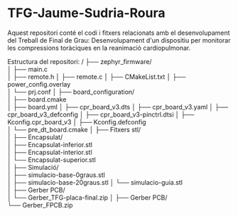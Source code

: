 # TFG-Jaume-Sudria-Roura

Aquest repositori conté el codi i fitxers relacionats amb el desenvolupament del Treball de Final de Grau: Desenvolupament d'un dispositiu per monitorar les compressions toràciques en la reanimació cardiopulmonar.

Estructura del repositori:
/
├── zephyr_firmware/                 
│   ├── main.c                          
│   ├── remote.h 
│   ├── remote.c 
│   ├── CMakeList.txt
│   ├── power_config.overlay                   
│   └── prj.conf 
│
├── board_configuration/                  
│   ├── board.cmake                          
│   ├── board.yml
│   ├── cpr_board_v3.dts
│   ├── cpr_board_v3.yaml
│   ├── cpr_board_v3_defconfig
│   ├── cpr_board_v3-pinctrl.dtsi
│   ├── Kconfig.cpr_board_v3
│   ├── Kconfig.defconfig                  
│   └── pre_dt_board.cmake 
│
├── Fitxers stl/                    
│   ├── Encapsulat/                     
│       ├── Encapsulat-inferior.stl     
│       ├── Encapsulat-interior.stl    
│       └── Encapsulat-superior.stl               
│   ├── Simulació/                     
│       ├── simulacio-base-0graus.stl   
│       ├── simulacio-base-20graus.stl
│       └── simulacio-guia.stl                 
│
├── Gerber PCB/                  
│   └── Gerber_TFG-placa-final.zip
│
├── Gerber PCB/                   
    └── Gerber_FPCB.zip

